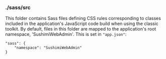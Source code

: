 ### ./sass/src

This folder contains Sass files defining CSS rules corresponding to classes
included in the application's JavaScript code build when using the classic toolkit.
By default, files in this folder are mapped to the application's root namespace, 'SushimiWebAdmin'.
This is set in `"app.json"`:

    "sass": {
        "namespace": "SushimiWebAdmin"
    }